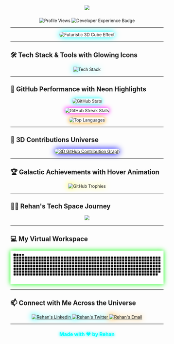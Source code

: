 <!-- Cosmic Banner with Glowing Neon Animation -->
<h1 align="center">
  <img src="https://readme-typing-svg.herokuapp.com?font=Fira+Code&size=40&pause=500&color=36BCF7&center=true&vCenter=true&width=1000&lines=Welcome+to+Rehan's+Universe!;A+Full-Stack+Developer+Journey;Crafting+Innovations+in+Java+%7C+React+%7C+JavaScript">
</h1>

<!-- Cosmic Counter and Badge with Animated Glow -->
<p align="center">
  <img src="https://komarev.com/ghpvc/?username=dark-coder-rehan&label=Universe%20Visitors&color=blue&style=for-the-badge" alt="Profile Views" />
  <img src="https://img.shields.io/badge/Developer-4%20Years%20Experience-green?style=for-the-badge&logo=codeforces&logoColor=yellow" alt="Developer Experience Badge" />
</p>

---

<!-- Futuristic 3D Cube Effect with Hover Glow -->
<div align="center">
  <img src="https://user-images.githubusercontent.com/86532339/134740328-b0d5de52-d5e5-4385-8f0a-3df80de100ec.gif" width="500" alt="Futuristic 3D Cube Effect" style="border-radius: 20px; box-shadow: 0px 0px 20px cyan; transition: transform 0.2s ease-in-out;" onmouseover="this.style.transform='scale(1.05)'" onmouseout="this.style.transform='scale(1)'">
</div>

---

## 🛠 Tech Stack & Tools with Glowing Icons

<!-- Customized Animated Skill Icons with Glowing Effect -->
<p align="center">
  <img src="https://skillicons.dev/icons?i=html,css,javascript,react,java,nodejs,mongodb,git,github,express&theme=dark" alt="Tech Stack" style="filter: drop-shadow(0 0 10px cyan);" />
</p>

---

## 🚀 GitHub Performance with Neon Highlights

<!-- Unique Glowing GitHub Stats -->
<p align="center">
  <img src="https://github-readme-stats.vercel.app/api?username=dark-coder-rehan&show_icons=true&theme=tokyonight&hide_border=true&include_all_commits=true&count_private=true&custom_title=GitHub+Master+Statistics" alt="GitHub Stats" style="border-radius: 10px; box-shadow: 0px 0px 15px cyan;" />
</p>

<!-- Cool GitHub Streak with Vibrant Neon Theme -->
<p align="center">
  <img src="https://github-readme-streak-stats.herokuapp.com/?user=dark-coder-rehan&theme=neon-palenight&hide_border=true&custom_title=🔥+Current+Streak" alt="GitHub Streak Stats" style="border-radius: 10px; box-shadow: 0px 0px 15px magenta;" />
</p>

<!-- Glowing Graph with Most Used Languages -->
<p align="center">
  <img src="https://github-readme-stats.vercel.app/api/top-langs/?username=dark-coder-rehan&layout=compact&theme=vision-friendly-dark&hide_border=true" alt="Top Languages" style="border-radius: 10px; box-shadow: 0px 0px 15px orange;" />
</p>

---

## 🌌 3D Contributions Universe

<!-- 3D Contribution Graph with Neon Glowing Theme -->
<p align="center">
  <a href="https://skyline.github.com/dark-coder-rehan/2024">
    <img src="https://user-images.githubusercontent.com/71378956/198798647-5c7b5f2c-9a9b-42a3-9aa8-65d26e10f579.gif" width="500" alt="3D GitHub Contribution Graph" style="box-shadow: 0px 0px 20px blue; border-radius: 15px;" />
  </a>
</p>

---

## 🏆 Galactic Achievements with Hover Animation

<!-- Animated GitHub Trophies with Neon Shadows -->
<p align="center">
  <img src="https://github-profile-trophy.vercel.app/?username=dark-coder-rehan&theme=dracula&no-frame=true&column=5&margin-w=10" alt="GitHub Trophies" style="filter: drop-shadow(0 0 10px yellow);" />
</p>

---

## 👨‍🚀 Rehan's Tech Space Journey

<!-- Glowing Tech Journey Timeline -->
<p align="center">
  <img src="https://readme-typing-svg.herokuapp.com?font=Fira+Code&size=22&duration=2500&pause=300&color=39FF14&center=true&vCenter=true&width=500&lines=Started+with+Java+and+HTML...;Mastered+CSS%2C+JS%2C+and+React...;Built+Backends+with+Node.js+and+MongoDB...;Let's+Craft+the+Future+Together!" />
</p>

---

## 💻 My Virtual Workspace

<!-- Animated Contribution Snake with Hover Effect -->
<p align="center">
  <img src="https://raw.githubusercontent.com/Platane/snk/output/github-contribution-grid-snake.svg" alt="Contribution Snake" style="box-shadow: 0px 0px 15px lime;" />
</p>

---

## 📫 Connect with Me Across the Universe

<!-- Animated Social Media Icons with Hover Glow -->
<p align="center">
  <a href="https://www.linkedin.com/in/rehan-ali-242825322" target="blank">
    <img src="https://img.shields.io/badge/LinkedIn-Connect-blue?style=for-the-badge&logo=linkedin" alt="Rehan's LinkedIn" style="filter: drop-shadow(0 0 10px cyan);" onmouseover="this.style.filter='drop-shadow(0 0 20px cyan)'" onmouseout="this.style.filter='drop-shadow(0 0 10px cyan)'"/>
  </a>
  <a href="https://x.com/Stave0S?s=08" target="blank">
    <img src="https://img.shields.io/badge/Twitter-Follow-blue?style=for-the-badge&logo=twitter" alt="Rehan's Twitter" style="filter: drop-shadow(0 0 10px cyan);" onmouseover="this.style.filter='drop-shadow(0 0 20px cyan)'" onmouseout="this.style.filter='drop-shadow(0 0 10px cyan)'"/>
  </a>
  <a href="rehan770080@gmail.com" target="blank">
    <img src="https://img.shields.io/badge/Email-Send-orange?style=for-the-badge&logo=gmail" alt="Rehan's Email" style="filter: drop-shadow(0 0 10px orange);" onmouseover="this.style.filter='drop-shadow(0 0 20px orange)'" onmouseout="this.style.filter='drop-shadow(0 0 10px orange)'"/>
  </a>
</p>

---

<!-- Footer with Glowing Signature -->
<h3 align="center" style="color: cyan; text-shadow: 0px 0px 10px cyan;">Made with ❤ by Rehan</h3>
